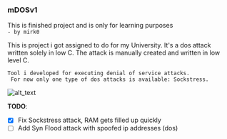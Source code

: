 ### mDOSv1
This is finished project and is only for learning purposes
<br />`- by mirk0`

This is project i got assigned to do for my University.
It's a dos attack written solely in low C.
The attack is manually created and written in low level C.

`Tool i developed for executing denial of service attacks. ` <br />`
For now only one type of dos attacks is available: Sockstress.`<br />

![alt_text](https://github.com/mirkonikic/m_dos/blob/master/Screenshot%20from%202020-07-20%2013-36-23.png)

**TODO**:
- [x] Fix Sockstress attack, RAM gets filled up quickly
- [ ] Add Syn Flood attack with spoofed ip addresses (dos)
